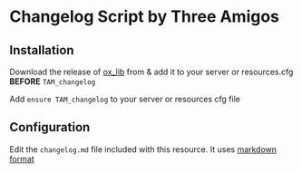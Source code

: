 # Changelog Script by Three Amigos

## Installation

Download the release of [ox_lib](https://github.com/overextended/ox_lib) from  & add it to your server or resources.cfg **BEFORE** `TAM_changelog`

Add `ensure TAM_changelog` to your server or resources cfg file

## Configuration

Edit the `changelog.md` file included with this resource. It uses [markdown format](https://www.markdownguide.org/cheat-sheet/)
